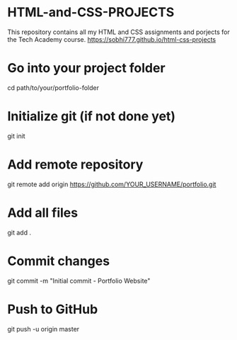 # HTML-and-CSS-PROJECTS

This repository contains all my HTML and CSS assignments and porjects for the Tech Academy course.
https://sobhi777.github.io/html-css-projects
# Go into your project folder
cd path/to/your/portfolio-folder

# Initialize git (if not done yet)
git init

# Add remote repository
git remote add origin https://github.com/YOUR_USERNAME/portfolio.git

# Add all files
git add .

# Commit changes
git commit -m "Initial commit - Portfolio Website"

# Push to GitHub
git push -u origin master
